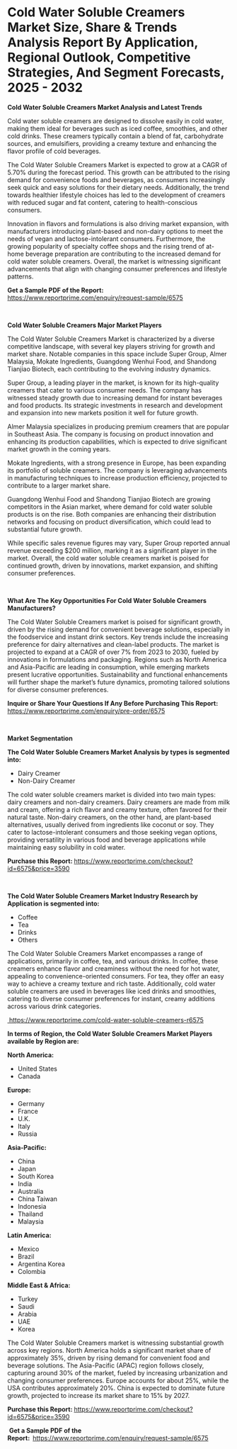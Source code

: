 <p><h1>Cold Water Soluble Creamers Market Size, Share & Trends Analysis Report By Application, Regional Outlook, Competitive Strategies, And Segment Forecasts, 2025 - 2032</h1></p><p><strong>Cold Water Soluble Creamers Market Analysis and Latest Trends</strong></p>
<p><p>Cold water soluble creamers are designed to dissolve easily in cold water, making them ideal for beverages such as iced coffee, smoothies, and other cold drinks. These creamers typically contain a blend of fat, carbohydrate sources, and emulsifiers, providing a creamy texture and enhancing the flavor profile of cold beverages. </p><p>The Cold Water Soluble Creamers Market is expected to grow at a CAGR of 5.70% during the forecast period. This growth can be attributed to the rising demand for convenience foods and beverages, as consumers increasingly seek quick and easy solutions for their dietary needs. Additionally, the trend towards healthier lifestyle choices has led to the development of creamers with reduced sugar and fat content, catering to health-conscious consumers. </p><p>Innovation in flavors and formulations is also driving market expansion, with manufacturers introducing plant-based and non-dairy options to meet the needs of vegan and lactose-intolerant consumers. Furthermore, the growing popularity of specialty coffee shops and the rising trend of at-home beverage preparation are contributing to the increased demand for cold water soluble creamers. Overall, the market is witnessing significant advancements that align with changing consumer preferences and lifestyle patterns.</p></p>
<p><strong>Get a Sample PDF of the Report:&nbsp;</strong> <a href="https://www.reportprime.com/enquiry/request-sample/6575?utm_campaign=4602&utm_medium=2&utm_source=Github&utm_content=ia&utm_term=16052025&utm_id=cold-water-soluble-creamers">https://www.reportprime.com/enquiry/request-sample/6575</a></p>
<p>&nbsp;</p>
<p><strong>Cold Water Soluble Creamers Major Market Players</strong></p>
<p><p>The Cold Water Soluble Creamers Market is characterized by a diverse competitive landscape, with several key players striving for growth and market share. Notable companies in this space include Super Group, Almer Malaysia, Mokate Ingredients, Guangdong Wenhui Food, and Shandong Tianjiao Biotech, each contributing to the evolving industry dynamics.</p><p>Super Group, a leading player in the market, is known for its high-quality creamers that cater to various consumer needs. The company has witnessed steady growth due to increasing demand for instant beverages and food products. Its strategic investments in research and development and expansion into new markets position it well for future growth.</p><p>Almer Malaysia specializes in producing premium creamers that are popular in Southeast Asia. The company is focusing on product innovation and enhancing its production capabilities, which is expected to drive significant market growth in the coming years. </p><p>Mokate Ingredients, with a strong presence in Europe, has been expanding its portfolio of soluble creamers. The company is leveraging advancements in manufacturing techniques to increase production efficiency, projected to contribute to a larger market share.</p><p>Guangdong Wenhui Food and Shandong Tianjiao Biotech are growing competitors in the Asian market, where demand for cold water soluble products is on the rise. Both companies are enhancing their distribution networks and focusing on product diversification, which could lead to substantial future growth.</p><p>While specific sales revenue figures may vary, Super Group reported annual revenue exceeding $200 million, marking it as a significant player in the market. Overall, the cold water soluble creamers market is poised for continued growth, driven by innovations, market expansion, and shifting consumer preferences.</p></p>
<p>&nbsp;</p>
<p><strong>What Are The Key Opportunities For Cold Water Soluble Creamers Manufacturers?</strong></p>
<p><p>The Cold Water Soluble Creamers market is poised for significant growth, driven by the rising demand for convenient beverage solutions, especially in the foodservice and instant drink sectors. Key trends include the increasing preference for dairy alternatives and clean-label products. The market is projected to expand at a CAGR of over 7% from 2023 to 2030, fueled by innovations in formulations and packaging. Regions such as North America and Asia-Pacific are leading in consumption, while emerging markets present lucrative opportunities. Sustainability and functional enhancements will further shape the market’s future dynamics, promoting tailored solutions for diverse consumer preferences.</p></p>
<p><strong>Inquire or Share Your Questions If Any Before Purchasing This Report:</strong> <a href="https://www.reportprime.com/enquiry/pre-order/6575?utm_campaign=4602&utm_medium=2&utm_source=Github&utm_content=ia&utm_term=16052025&utm_id=cold-water-soluble-creamers">https://www.reportprime.com/enquiry/pre-order/6575</a></p>
<p>&nbsp;</p>
<p><strong>Market Segmentation</strong></p>
<p><strong>The Cold Water Soluble Creamers Market Analysis by types is segmented into:</strong></p>
<p><ul><li>Dairy Creamer</li><li>Non-Dairy Creamer</li></ul></p>
<p><p>The cold water soluble creamers market is divided into two main types: dairy creamers and non-dairy creamers. Dairy creamers are made from milk and cream, offering a rich flavor and creamy texture, often favored for their natural taste. Non-dairy creamers, on the other hand, are plant-based alternatives, usually derived from ingredients like coconut or soy. They cater to lactose-intolerant consumers and those seeking vegan options, providing versatility in various food and beverage applications while maintaining easy solubility in cold water.</p></p>
<p><strong>Purchase this Report:&nbsp;</strong><a href="https://www.reportprime.com/checkout?id=6575&price=3590&utm_campaign=4602&utm_medium=2&utm_source=Github&utm_content=ia&utm_term=16052025&utm_id=cold-water-soluble-creamers">https://www.reportprime.com/checkout?id=6575&price=3590</a></p>
<p>&nbsp;</p>
<p><strong>The Cold Water Soluble Creamers Market Industry Research by Application is segmented into:</strong></p>
<p><ul><li>Coffee</li><li>Tea</li><li>Drinks</li><li>Others</li></ul></p>
<p><p>The Cold Water Soluble Creamers Market encompasses a range of applications, primarily in coffee, tea, and various drinks. In coffee, these creamers enhance flavor and creaminess without the need for hot water, appealing to convenience-oriented consumers. For tea, they offer an easy way to achieve a creamy texture and rich taste. Additionally, cold water soluble creamers are used in beverages like iced drinks and smoothies, catering to diverse consumer preferences for instant, creamy additions across various drink categories.</p></p>
<p><a href="https://www.reportprime.com/cold-water-soluble-creamers-r6575?utm_campaign=4602&utm_medium=2&utm_source=Github&utm_content=ia&utm_term=16052025&utm_id=cold-water-soluble-creamers">&nbsp;https://www.reportprime.com/cold-water-soluble-creamers-r6575</a></p>
<p><strong>In terms of Region, the Cold Water Soluble Creamers Market Players available by Region are:</strong></p>
<p>
    <p> <strong> North America: </strong>
        <ul>
            <li>United States</li>
            <li>Canada</li>
        </ul>
        </p> 
    <p> <strong> Europe: </strong>
        <ul>
            <li>Germany</li>
            <li>France</li>
            <li>U.K.</li>
            <li>Italy</li>
            <li>Russia</li>
        </ul>
        </p> 
    <p> <strong> Asia-Pacific: </strong>
        <ul>
            <li>China</li>
            <li>Japan</li>
            <li>South Korea</li>
            <li>India</li>
            <li>Australia</li>
            <li>China Taiwan</li>
            <li>Indonesia</li>
            <li>Thailand</li>
            <li>Malaysia</li>
        </ul>
        </p> 
    <p> <strong> Latin America: </strong>
        <ul>
            <li>Mexico</li>
            <li>Brazil</li>
            <li>Argentina Korea</li>
            <li>Colombia</li>
        </ul>
        </p> 
    <p> <strong> Middle East & Africa: </strong>
        <ul>
            <li>Turkey</li>
            <li>Saudi</li>
            <li>Arabia</li>
            <li>UAE</li>
            <li>Korea</li>
        </ul>
    </p>
    </p>
<p><p>The Cold Water Soluble Creamers market is witnessing substantial growth across key regions. North America holds a significant market share of approximately 35%, driven by rising demand for convenient food and beverage solutions. The Asia-Pacific (APAC) region follows closely, capturing around 30% of the market, fueled by increasing urbanization and changing consumer preferences. Europe accounts for about 25%, while the USA contributes approximately 20%. China is expected to dominate future growth, projected to increase its market share to 15% by 2027.</p></p>
<p><strong>Purchase this Report: </strong><a href="https://www.reportprime.com/checkout?id=6575&price=3590&utm_campaign=4602&utm_medium=2&utm_source=Github&utm_content=ia&utm_term=16052025&utm_id=cold-water-soluble-creamers">https://www.reportprime.com/checkout?id=6575&price=3590</a></p>
<p>&nbsp;<strong>Get a Sample PDF of the Report:&nbsp;&nbsp;</strong><a href="https://www.reportprime.com/enquiry/request-sample/6575?utm_campaign=4602&utm_medium=2&utm_source=Github&utm_content=ia&utm_term=16052025&utm_id=cold-water-soluble-creamers">https://www.reportprime.com/enquiry/request-sample/6575</a></p>
<p><strong></strong></p>
<p><p></p><p></p><p></p></p>